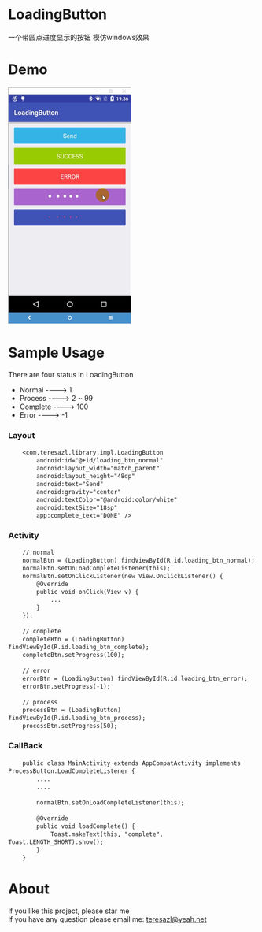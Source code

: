 # LoadingButton
一个带圆点进度显示的按钮
模仿windows效果

# Demo
![Sample Screenshots][1]

# Sample Usage
There are four status in LoadingButton  
* Normal  ---->  1  
* Process  ---->  2 ~ 99  
* Complete  ----> 100  
* Error  ---->  -1  

### Layout
        <com.teresazl.library.impl.LoadingButton
            android:id="@+id/loading_btn_normal"
            android:layout_width="match_parent"
            android:layout_height="48dp"
            android:text="Send"
            android:gravity="center"
            android:textColor="@android:color/white"
            android:textSize="18sp"
            app:complete_text="DONE" />

### Activity
        // normal
        normalBtn = (LoadingButton) findViewById(R.id.loading_btn_normal);
        normalBtn.setOnLoadCompleteListener(this);
        normalBtn.setOnClickListener(new View.OnClickListener() {
            @Override
            public void onClick(View v) {
                ...
            }
        });
        
        // complete
        completeBtn = (LoadingButton) findViewById(R.id.loading_btn_complete);
        completeBtn.setProgress(100);

        // error
        errorBtn = (LoadingButton) findViewById(R.id.loading_btn_error);
        errorBtn.setProgress(-1);

        // process
        processBtn = (LoadingButton) findViewById(R.id.loading_btn_process);
        processBtn.setProgress(50);
        
### CallBack

        public class MainActivity extends AppCompatActivity implements ProcessButton.LoadCompleteListener {
            ....
            ....
            
            normalBtn.setOnLoadCompleteListener(this);
            
            @Override
            public void loadComplete() {
                Toast.makeText(this, "complete", Toast.LENGTH_SHORT).show();
            }
        }

# About
If you like this project, please star me  
If you have any question please email me: teresazl@yeah.net


[1]: https://github.com/teresazl/LoadingButton/blob/master/screenshots/loading_button.gif
